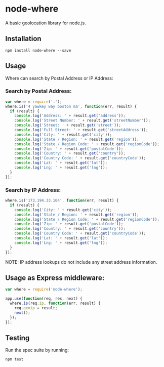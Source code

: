 # node-where

A basic geolocation library for node.js.

## Installation

```
npm install node-where --save
```

## Usage

Where can search by Postal Address or IP Address:

### Search by Postal Address:

```javascript
var where = require('.');
where.is('4 yawkey way boston ma', function(err, result) {
  if (result) {
    console.log('Address: ' + result.get('address'));
    console.log('Street Number: ' + result.get('streetNumber'));
    console.log('Street: ' + result.get('street'));
    console.log('Full Street: ' + result.get('streetAddress'));
    console.log('City: ' + result.get('city'));
    console.log('State / Region: ' + result.get('region'));
    console.log('State / Region Code: ' + result.get('regionCode'));
    console.log('Zip: ' + result.get('postalCode'));
    console.log('Country: ' + result.get('country'));
    console.log('Country Code: ' + result.get('countryCode'));
    console.log('Lat: ' + result.get('lat'));
    console.log('Lng: ' + result.get('lng'));
  }
});
```

### Search by IP Address:

```javascript
where.is('173.194.33.104', function(err, result) {
  if (result) {
    console.log('City: ' + result.get('city'));
    console.log('State / Region: ' + result.get('region'));
    console.log('State / Region Code: ' + result.get('regionCode'));
    console.log('Zip: ' + result.get('postalCode'));
    console.log('Country: ' + result.get('country'));
    console.log('Country Code: ' + result.get('countryCode'));
    console.log('Lat: ' + result.get('lat'));
    console.log('Lng: ' + result.get('lng'));
  }
});
```

NOTE: IP address lookups do not include any street address information.

## Usage as Express middleware:

```javascript
var where = require('node-where');

app.use(function(req, res, next) {
  where.is(req.ip, function(err, result) {
    req.geoip = result;
    next();
  });
});
```

## Testing

Run the spec suite by running:

```
npm test
```
